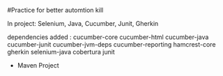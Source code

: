 #Practice for better automtion kill

In project: Selenium, Java, Cucumber, Junit, Gherkin

dependencies added : 
cucumber-core
cucumber-html
cucumber-java
cucumber-junit
cucumber-jvm-deps
cucumber-reporting
hamcrest-core
gherkin
selenium-java
cobertura
junit



* Maven Project

